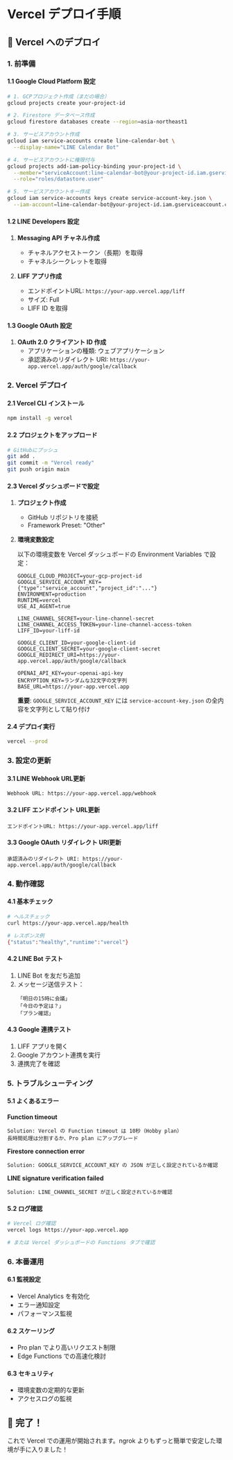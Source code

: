 # Vercel デプロイ手順

## 🚀 Vercel へのデプロイ

### 1. 前準備

#### 1.1 Google Cloud Platform 設定
```bash
# 1. GCPプロジェクト作成（まだの場合）
gcloud projects create your-project-id

# 2. Firestore データベース作成
gcloud firestore databases create --region=asia-northeast1

# 3. サービスアカウント作成
gcloud iam service-accounts create line-calendar-bot \
  --display-name="LINE Calendar Bot"

# 4. サービスアカウントに権限付与
gcloud projects add-iam-policy-binding your-project-id \
  --member="serviceAccount:line-calendar-bot@your-project-id.iam.gserviceaccount.com" \
  --role="roles/datastore.user"

# 5. サービスアカウントキー作成
gcloud iam service-accounts keys create service-account-key.json \
  --iam-account=line-calendar-bot@your-project-id.iam.gserviceaccount.com
```

#### 1.2 LINE Developers 設定
1. **Messaging API チャネル作成**
   - チャネルアクセストークン（長期）を取得
   - チャネルシークレットを取得

2. **LIFF アプリ作成**
   - エンドポイントURL: `https://your-app.vercel.app/liff`
   - サイズ: Full
   - LIFF ID を取得

#### 1.3 Google OAuth 設定
1. **OAuth 2.0 クライアント ID 作成**
   - アプリケーションの種類: ウェブアプリケーション
   - 承認済みのリダイレクト URI: `https://your-app.vercel.app/auth/google/callback`

### 2. Vercel デプロイ

#### 2.1 Vercel CLI インストール
```bash
npm install -g vercel
```

#### 2.2 プロジェクトをアップロード
```bash
# GitHubにプッシュ
git add .
git commit -m "Vercel ready"
git push origin main
```

#### 2.3 Vercel ダッシュボードで設定

1. **プロジェクト作成**
   - GitHub リポジトリを接続
   - Framework Preset: "Other"

2. **環境変数設定**
   
   以下の環境変数を Vercel ダッシュボードの Environment Variables で設定：

   ```
   GOOGLE_CLOUD_PROJECT=your-gcp-project-id
   GOOGLE_SERVICE_ACCOUNT_KEY={"type":"service_account","project_id":"..."}
   ENVIRONMENT=production
   RUNTIME=vercel
   USE_AI_AGENT=true
   
   LINE_CHANNEL_SECRET=your-line-channel-secret
   LINE_CHANNEL_ACCESS_TOKEN=your-line-channel-access-token
   LIFF_ID=your-liff-id
   
   GOOGLE_CLIENT_ID=your-google-client-id
   GOOGLE_CLIENT_SECRET=your-google-client-secret
   GOOGLE_REDIRECT_URI=https://your-app.vercel.app/auth/google/callback
   
   OPENAI_API_KEY=your-openai-api-key
   ENCRYPTION_KEY=ランダムな32文字の文字列
   BASE_URL=https://your-app.vercel.app
   ```

   **重要**: `GOOGLE_SERVICE_ACCOUNT_KEY` には `service-account-key.json` の全内容を文字列として貼り付け

#### 2.4 デプロイ実行
```bash
vercel --prod
```

### 3. 設定の更新

#### 3.1 LINE Webhook URL更新
```
Webhook URL: https://your-app.vercel.app/webhook
```

#### 3.2 LIFF エンドポイント URL更新
```
エンドポイントURL: https://your-app.vercel.app/liff
```

#### 3.3 Google OAuth リダイレクト URI更新
```
承認済みのリダイレクト URI: https://your-app.vercel.app/auth/google/callback
```

### 4. 動作確認

#### 4.1 基本チェック
```bash
# ヘルスチェック
curl https://your-app.vercel.app/health

# レスポンス例
{"status":"healthy","runtime":"vercel"}
```

#### 4.2 LINE Bot テスト
1. LINE Bot を友だち追加
2. メッセージ送信テスト：
   ```
   「明日の15時に会議」
   「今日の予定は？」
   「プラン確認」
   ```

#### 4.3 Google 連携テスト
1. LIFF アプリを開く
2. Google アカウント連携を実行
3. 連携完了を確認

### 5. トラブルシューティング

#### 5.1 よくあるエラー

**Function timeout**
```
Solution: Vercel の Function timeout は 10秒（Hobby plan）
長時間処理は分割するか、Pro plan にアップグレード
```

**Firestore connection error**
```
Solution: GOOGLE_SERVICE_ACCOUNT_KEY の JSON が正しく設定されているか確認
```

**LINE signature verification failed**
```
Solution: LINE_CHANNEL_SECRET が正しく設定されているか確認
```

#### 5.2 ログ確認
```bash
# Vercel ログ確認
vercel logs https://your-app.vercel.app

# または Vercel ダッシュボードの Functions タブで確認
```

### 6. 本番運用

#### 6.1 監視設定
- Vercel Analytics を有効化
- エラー通知設定
- パフォーマンス監視

#### 6.2 スケーリング
- Pro plan でより高いリクエスト制限
- Edge Functions での高速化検討

#### 6.3 セキュリティ
- 環境変数の定期的な更新
- アクセスログの監視

## 🎉 完了！

これで Vercel での運用が開始されます。ngrok よりもずっと簡単で安定した環境が手に入りました！